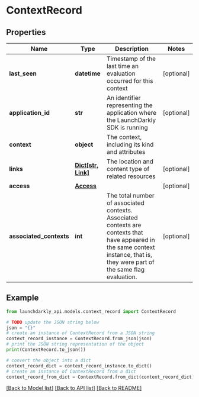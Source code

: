 # ContextRecord


## Properties

Name | Type | Description | Notes
------------ | ------------- | ------------- | -------------
**last_seen** | **datetime** | Timestamp of the last time an evaluation occurred for this context | [optional] 
**application_id** | **str** | An identifier representing the application where the LaunchDarkly SDK is running | [optional] 
**context** | **object** | The context, including its kind and attributes | 
**links** | [**Dict[str, Link]**](Link.md) | The location and content type of related resources | [optional] 
**access** | [**Access**](Access.md) |  | [optional] 
**associated_contexts** | **int** | The total number of associated contexts. Associated contexts are contexts that have appeared in the same context instance, that is, they were part of the same flag evaluation. | [optional] 

## Example

```python
from launchdarkly_api.models.context_record import ContextRecord

# TODO update the JSON string below
json = "{}"
# create an instance of ContextRecord from a JSON string
context_record_instance = ContextRecord.from_json(json)
# print the JSON string representation of the object
print(ContextRecord.to_json())

# convert the object into a dict
context_record_dict = context_record_instance.to_dict()
# create an instance of ContextRecord from a dict
context_record_from_dict = ContextRecord.from_dict(context_record_dict)
```
[[Back to Model list]](../README.md#documentation-for-models) [[Back to API list]](../README.md#documentation-for-api-endpoints) [[Back to README]](../README.md)



